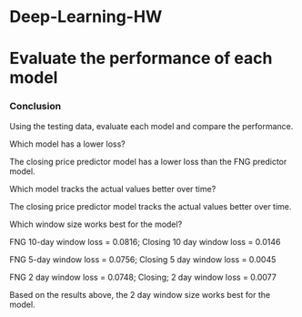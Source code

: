 # Deep-Learning-HW
# Evaluate the performance of each model
### Conclusion
Using the testing data, evaluate each model and compare the performance.

Which model has a lower loss?

The closing price predictor model has a lower loss than the FNG predictor model.

Which model tracks the actual values better over time?

The closing price predictor model tracks the actual values better over time.

Which window size works best for the model?

FNG 10-day window loss = 0.0816; Closing 10 day window loss = 0.0146

FNG 5-day window loss = 0.0756; Closing 5 day window loss = 0.0045

FNG 2 day window loss = 0.0748; Closing; 2 day window loss = 0.0077

Based on the results above, the 2 day window size works best for the model.
